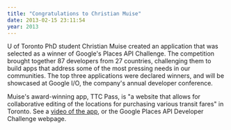 ```yaml
---
title: "Congratulations to Christian Muise"
date: 2013-02-15 23:11:54
year: 2013
---
```

<p>U of Toronto PhD student Christian Muise created an application that was selected as a winner of Google's Places API Challenge. The competition brought together 87 developers from 27 countries, challenging them to build apps that address some of the most pressing needs in our communities. The top three applications were declared winners, and will be showcased at Google I/O, the company's annual developer conference.</p>
<p>Muise's award-winning app, TTC Pass, is "a website that allows for collaborative editing of the locations for purchasing various transit fares" in Toronto. See a <a href="http://www.youtube.com/watch?v=_xJATLTHmPs">video of the app</a>, or the Google Places API Developer Challenge webpage.</p>
